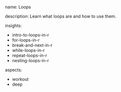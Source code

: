 name: Loops

description: Learn what loops are and how to use them.

insights:
  - intro-to-loops-in-r
  - for-loops-in-r
  - break-and-next-in-r
  - while-loops-in-r
  - repeat-loops-in-r
  - nesting-loops-in-r

aspects:
  - workout
  - deep